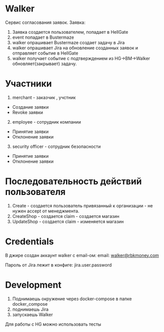 # Walker
Сервис согласования заявок. 
Заявка:
 1. Заявка создается пользователем, попадает в HellGate
 2. event попадает в Bustermaze
 3. walker опрашивает Bustermaze создает задачу в Jira
 4. walker опрашивает Jira на обновление созданных заявок и отправляет событие в HellGate
 5. walker получает событие c подтверждением из HG->BM->Walker обновляет(закрывает) задачу.

# Участники
1. merchant - заказчик , учстник 
 * Создание заявки
 * Revoke заявки 
2. employee - сотрудник компании 
 * Принятие заявки 
 * Отклонение заявки 
3. security officer - сотрудник безопасности
 * Принятие заявки 
 * Отклонение заявки 

# Последовательность действий пользователя 
 1. Create - создается пользователь привязанный к организации - не нужен accept от менеджмента.
 2. CreateShop - создается claim - создается магазин 
 3. UpdateShop -  создается claim - изменяется магазин

 
# Credentials
В джире создан аккаунт walker с email-ом:
email: walker@rbkmoney.com 

Пароль от Jira лежит в конфиге: jira.user.password
 
# Development 
1. Поднимаешь окружение через docker-compose в папке docker_compose
2. поднимаешь Jira
3. запускаешь Walker

Для работы c HG можно использовать тесты




